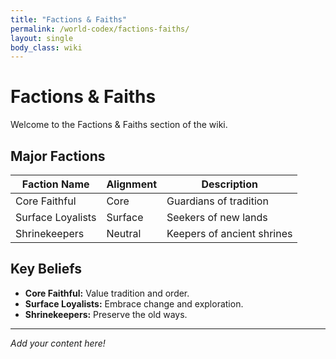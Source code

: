 ```yaml
---
title: "Factions & Faiths"
permalink: /world-codex/factions-faiths/
layout: single
body_class: wiki
---
```


# Factions & Faiths

Welcome to the Factions & Faiths section of the wiki.

## Major Factions

| Faction Name      | Alignment   | Description                  |
|-------------------|-------------|------------------------------|
| Core Faithful     | Core        | Guardians of tradition       |
| Surface Loyalists | Surface     | Seekers of new lands         |
| Shrinekeepers     | Neutral     | Keepers of ancient shrines   |

## Key Beliefs

- **Core Faithful:** Value tradition and order.
- **Surface Loyalists:** Embrace change and exploration.
- **Shrinekeepers:** Preserve the old ways.

---

_Add your content here!_ 